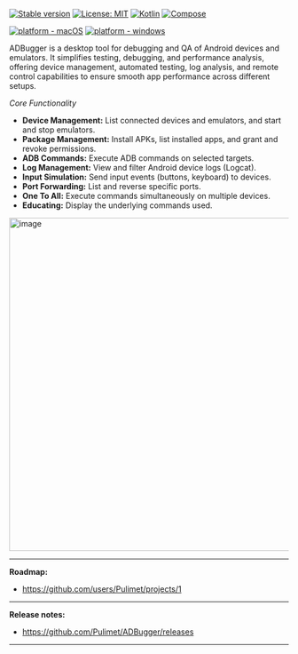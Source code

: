 [![Stable version](https://img.shields.io/badge/Stable_Version-1.0.4-blue)](https://github.com/Pulimet/ADBugger/releases/latest)
[![License: MIT](https://img.shields.io/badge/License-MIT-brightgreen.svg)](https://github.com/Pulimet/ADBugger/blob/master/LICENSE)
[![Kotlin](https://img.shields.io/badge/Kotlin-2.0.20-green.svg)](https://plugins.gradle.org/plugin/org.jetbrains.kotlin.plugin.compose/2.0.20)
[![Compose](https://img.shields.io/badge/Compose-1.6.11-green.svg)](https://github.com/JetBrains/compose-multiplatform/releases/latest)

[![platform - macOS](https://img.shields.io/badge/platform-macOS-000.svg?logo=apple&style=for-the-badge)](https://developer.apple.com/ios)
[![platform - windows](https://img.shields.io/badge/platform-Windows-0067b8.svg?logo=windows&style=for-the-badge)](https://www.microsoft.com/en-us/windows)

ADBugger is a desktop tool for debugging and QA of Android devices and emulators. It simplifies testing, debugging, and performance analysis, offering device management, automated testing, log analysis, and remote control capabilities to ensure smooth app performance across different setups.

*Core Functionality*

- **Device Management:** List connected devices and emulators, and start and stop emulators.
- **Package Management:** Install APKs, list installed apps, and grant and revoke permissions.
- **ADB Commands:** Execute ADB commands on selected targets.
- **Log Management:** View and filter Android device logs (Logcat).
- **Input Simulation:** Send input events (buttons, keyboard) to devices.
- **Port Forwarding:** List and reverse specific ports.
- **One To All:** Execute commands simultaneously on multiple devices.
- **Educating:** Display the underlying commands used.

<img width="600" alt="image" src="https://github.com/user-attachments/assets/500e92a4-384d-4876-adf9-6217af81ad85">

------
**Roadmap:**
- https://github.com/users/Pulimet/projects/1
------
**Release notes:**
- https://github.com/Pulimet/ADBugger/releases
------
